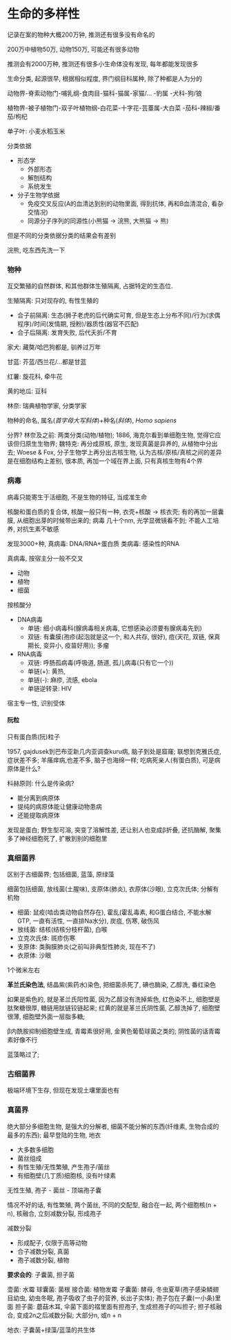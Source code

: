# 生命的多样性

记录在案的物种大概200万钟, 推测还有很多没有命名的

200万中植物50万, 动物150万, 可能还有很多动物

推测会有2000万种, 推测还有很多小生命体没有发现, 每年都能发现很多

生命分类, 起源很早, 根据相似程度, 界门纲目科属种, 除了种都是人为分的

动物界-脊索动物门-哺乳纲-食肉目-猫科-猫属-家猫/... -豹属  -犬科-狗/狼

植物界-被子植物门-双子叶植物纲-白花菜-十字花-芸薹属-大白菜   -茄科-辣椒/番茄/枸杞

单子叶: 小麦水稻玉米

分类依据
- 形态学
    - 外部形态
    - 解刨结构
    - 系统发生
- 分子生物学依据
    - 免疫交叉反应(A的血清达到别的动物里面, 得到抗体, 再和B血清混合, 看杂交情况)
    - 同源分子序列的同源性(小熊猫 -> 浣熊, 大熊猫 -> 熊)

但是不同的分类依据分类的结果会有差别

浣熊, 吃东西先洗一下

### 物种

互交繁殖的自然群体, 和其他群体生殖隔离, 占据特定的生态位.

生殖隔离: 只对现存的, 有性生殖的
- 合子前隔离: 生态(狮子老虎的后代确实可育, 但是生态上分布不同)/行为(求偶程序)/时间(发情期,  授粉)/器质性(器官不匹配)
- 合子后隔离: 发育失败, 后代夭折/不育

家犬: 藏獒/哈巴狗都是, 驯养过万年

甘蓝: 芥蓝/西兰花/...都是甘蓝

红薯: 旋花科, 牵牛花

黄的地瓜: 豆科

林奈: 瑞典植物学家, 分类学家

物种的命名, 属名(*首字母大写斜体*)+种名(*斜体*), *Homo sapiens*

分界? 林奈及之前: 两类分类(动物/植物); 1886, 海克尔看到单细胞生物, 觉得它应该但归原生生物界; 魏特克: 再分成原核, 原生, 发现真菌是异养的, 从植物中分出去; Woese & Fox, 分子生物学上再分出古核生物, 认为古核/原核/真核之间的差异是在细胞结构上差别, 很本质, 再加一个域在界上面, 只有真核生物有4个界

### 病毒

病毒只能寄生于活细胞, 不是生物的特征, 当成准生命

核酸和蛋白质的复合体, 核酸一般只有一种, 衣壳+核酸 -> 核衣壳; 有的再加一层囊膜, 从细胞出芽的时候带出来的; 病毒 几十个nm, 光学显微镜看不到; 不能人工培养, 对抗生素不敏感

发现3000+种, 真病毒: DNA/RNA+蛋白质 类病毒: 感染性的RNA

真病毒, 按宿主分一般不交叉
- 动物
- 植物
- 细菌

按核酸分
- DNA病毒
    - 单链: 细小病毒科(腺病毒相关病毒, 它想感染必须要有腺病毒先到)
    - 双链: 有囊膜(孢疹(起泡就是这一个, 和人共存, 很好), 痘(天花, 双链, 保真期长, 变异小, 疫苗好用)); 多瘤
- RNA病毒
    - 双链: 呼肠孤病毒(呼吸道, 肠道, 孤儿病毒(只有它一个))
    - 单链(+): 黄热,
    - 单链(-): 麻疹, 流感, ebola
    - 单链逆转录: HIV

宿主专一性, 识别受体

#### 阮粒

只有蛋白质(阮)粒子

1957, gajdusek到巴布亚新几内亚调查kuru病, 脑子到处是窟窿; 联想到克雅氏症, 症状差不多; 羊瘙痒病,也差不多, 脑子也海绵一样; 吃病死亲人(有蛋白质), 可是病原体是什么?

科赫原则: 什么是传染病?
- 能分离到病原体
- 提纯的病原体能让健康动物患病
- 还能提取病原体

发现是蛋白; 野生型可溶, 突变了溶解性差, 还让别人也变成β折叠, 还抗酶解, 聚集多了神经细胞死了, 扩散到别的细胞里

### 真细菌界

区别于古细菌界; 包括细菌, 蓝藻, 原绿藻

细菌包括细菌, 放线菌(土腥味), 支原体(肺炎), 衣原体(沙眼), 立克次氏体; 分解有机物

- 细菌: 鼠疫(啮齿类动物自然存在), 霍乱(霍乱毒素, 和G蛋白结合, 不能水解GTP, 一直有活性, 一直排Na水分), 炭疽, 伤寒, 破伤风
- 放线菌: 结核(结核分枝杆菌), 白喉
- 立克次氏体: 斑疹伤寒
- 支原体: 类胸膜肺炎(之前叫非典型性肺炎, 现在不了)
- 衣原体: 沙眼

1个微米左右

**革兰氏染色法**, 结晶紫(紫药水)染色, 把细菌杀死了, 碘也酶染, 乙醇洗, 番红染色

如果是紫色的, 就是革兰氏阳性菌, 因为乙醇没有洗掉紫色, 红色染不上, 细胞壁是肽聚糖很厚, 糖链用肽链铰链起来; 红黄的就是革兰氏阴性菌, 乙醇洗掉了, 细胞壁很薄, 细胞壁外面一层脂多糖;

β内酰胺抑制细胞壁生成, 青霉素很好用, 金黄色葡萄球菌之类的; 阴性菌的话青霉素好像不行

蓝藻略过了;

### 古细菌界

极端环境下生存, 但现在发现土壤里面也有

### 真菌界

绝大部分多细胞生物, 是强大的分解者, 细菌不能分解的东西(纤维素, 生物合成的最多的东西); 最早登陆的生物, 地衣

- 大多数多细胞
- 菌丝组成
- 有性生殖/无性繁殖, 产生孢子/菌丝
- 有细胞壁(几丁质)细胞核, 没有叶绿素

无性生殖, 孢子 - 菌丝 - 顶端孢子囊

情况不好的话, 有性繁殖, 两个菌丝, 不同的交配型, 融合在一起, 两个细胞核(n + n), 核融合, 立刻减数分裂, 形成孢子


减数分裂
- 形成配子, 仅限于高等动物
- 合子减数分裂, 真菌
- 孢子减数分裂, 植物

**要求会的**: 子囊菌, 担子菌

壶菌: 水霉
球囊菌: 菌根
接合菌: 植物发霉
子囊菌: 酵母, 冬虫夏草(孢子感染鳞翅目幼虫, 幼虫冬眠, 孢子吸收了虫子的营养, 长出子实体); 孢子包在子囊(一小条)里面
担子菌: 蘑菇木耳, 伞菌下面的褶里面有担孢子, 生成担孢子的叫担子; 担子核融合, 变成2n之后减数分裂; 大部分n, 或n + n

地衣: 子囊菌+绿藻/蓝藻的共生体
